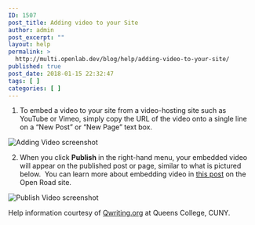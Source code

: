 ```yaml
---
ID: 1507
post_title: Adding video to your Site
author: admin
post_excerpt: ""
layout: help
permalink: >
  http://multi.openlab.dev/blog/help/adding-video-to-your-site/
published: true
post_date: 2018-01-15 22:32:47
tags: [ ]
categories: [ ]
---
```

1. To embed a video to your site from a video-hosting site such as YouTube or Vimeo, simply copy the URL of the video onto a single line on a “New Post” or “New Page” text box.

<img class="alignnone wp-image-3101 size-full" src="https://openlab.citytech.cuny.edu/wp-content/uploads/2012/08/Adding_Video5.png" sizes="(max-width: 660px) 100vw, 660px" srcset="https://openlab.citytech.cuny.edu/wp-content/uploads/2012/08/Adding_Video5.png 660w, https://openlab.citytech.cuny.edu/wp-content/uploads/2012/08/Adding_Video5-300x85.png 300w" alt="Adding Video screenshot" />

2. When you click <strong>Publish</strong> in the right-hand menu, your embedded video will appear on the published post or page, similar to what is pictured below.  You can learn more about embedding video in <a href="https://multi.openlab.dev/openroad/2012/06/04/embedding-youtube-video">this post</a> on the Open Road site.

<img class="alignnone wp-image-7595 size-full" src="https://openlab.citytech.cuny.edu/wp-content/uploads/2012/08/Embedding_Video_2.png" sizes="(max-width: 650px) 100vw, 650px" srcset="https://openlab.citytech.cuny.edu/wp-content/uploads/2012/08/Embedding_Video_2.png 650w, https://openlab.citytech.cuny.edu/wp-content/uploads/2012/08/Embedding_Video_2-300x286.png 300w, https://openlab.citytech.cuny.edu/wp-content/uploads/2012/08/Embedding_Video_2-32x30.png 32w" alt="Publish Video screenshot" />

Help information courtesy of <a href="http://help.qwriting.org" target="_blank" rel="noopener">Qwriting.org</a> at Queens College, CUNY.